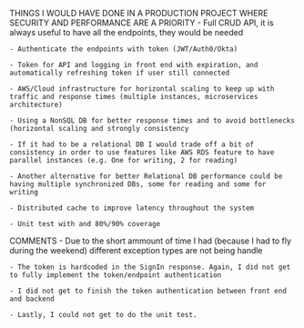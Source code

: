 
THINGS I WOULD HAVE DONE IN A PRODUCTION PROJECT WHERE SECURITY AND PERFORMANCE ARE A PRIORITY
	- Full CRUD API, it is always useful to have all the endpoints, they would be needed

	- Authenticate the endpoints with token (JWT/Auth0/Okta)

	- Token for API and logging in front end with expiration, and automatically refreshing token if user still connected

	- AWS/Cloud infrastructure for horizontal scaling to keep up with traffic and response times (multiple instances, microservices architecture)

	- Using a NonSQL DB for better response times and to avoid bottlenecks (horizontal scaling and strongly consistency

	- If it had to be a relational DB I would trade off a bit of consistency in order to use features like AWS RDS feature to have parallel instances (e.g. One for writing, 2 for reading)

	- Another alternative for better Relational DB performance could be having multiple synchronized DBs, some for reading and some for writing

	- Distributed cache to improve latency throughout the system

	- Unit test with and 80%/90% coverage



COMMENTS
	- Due to the short ammount of time I had (because I had to fly during the weekend) different exception types are not being handle

	- The token is hardcoded in the SignIn response. Again, I did not get to fully implement the token/endpoint authentication

	- I did not get to finish the token authentication between front end and backend

	- Lastly, I could not get to do the unit test.
